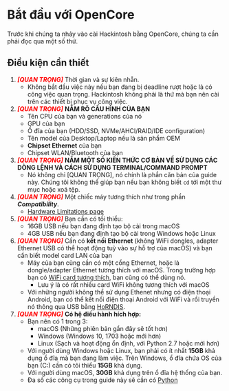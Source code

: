 # Bắt đầu với OpenCore

Trước khi chúng ta nhảy vào cài Hackintosh bằng OpenCore, chúng ta cần phải đọc qua một số thứ.

## Điều kiện cần thiết

1. <span style="color:red">_**[QUAN TRỌNG]**_</span> Thời gian và sự kiên nhẫn.
   * Không bắt đầu việc này nếu bạn đang bị deadline rượt hoặc là có công việc quan trọng. Hackintosh không phải là thứ mà bạn nên cài trên các thiết bị phục vụ công việc.
2. <span style="color:red">_**[QUAN TRỌNG]**_</span> **NẮM RÕ CẤU HÌNH CỦA BẠN**
   * Tên CPU của bạn và generations của nó
   * GPU của bạn
   * Ổ đĩa của bạn (HDD/SSD, NVMe/AHCI/RAID/IDE configuration)
   * Tên model của Desktop/Laptop nếu là sản phẩm OEM
   * **Chipset Ethernet** của bạn
   * Chipset WLAN/Bluetooth của bạn
3. <span style="color:red">_**[QUAN TRỌNG]**_</span> **NẮM MỘT SỐ KIẾN THỨC CƠ BẢN VỀ SỬ DỤNG CÁC DÒNG LỆNH VÀ CÁCH SỬ DỤNG TERMINAL/COMMAND PROMPT**
   * Nó không chỉ [QUAN TRỌNG], nó chính là phần căn bản của guide này. Chúng tôi không thể giúp bạn nếu bạn không biết `cd` tới một thư mục hoặc xoá tệp.
4. <span style="color:red">_**[QUAN TRỌNG]**_</span> Một chiếc máy tương thích như trong phần _**Compatibility**_.
   * [Hardware Limitations page](macos-limits.md)
5. <span style="color:red">_**[QUAN TRỌNG]**_</span> Bạn cần có tối thiểu:
   * 16GB USB nếu bạn đang định tạo bộ cài trong macOS
   * 4GB USB nếu bạn đang định tạo bộ cài trong Windows hoặc Linux
6. <span style="color:red">_**[QUAN TRỌNG]**_</span> Cần có **kết nối Ethernet** (không WiFi dongles, adapter Ethernet USB có thể hoạt động tuỳ vào sự hỗ trợ của macOS) và bạn cần biết model card LAN của bạn
   * Máy của bạn cũng cần có một cổng Ethernet, hoặc là dongle/adapter Ethernet tương thích với macOS. Trong trường hợp bạn có [WiFi card tương thích](https://viopencore.github.io/Wireless-Buyers-Guide/), bạn cũng có thể dùng nó.
     * Lưu ý là có rất nhiều card WiFi không tương thích với macOS
   * Với những người không thể sử dụng Ethenet nhưng có điện thoại Android, bạn có thể kết nối điện thoại Android với WiFi và rồi truyền nó thông qua USB bằng [HoRNDIS](https://joshuawise.com/horndis#available_versions).
7. <span style="color:red">_**[QUAN TRỌNG]**_</span> **Có hệ điều hành hích hợp:**
   * Bạn nên có 1 trong 3:
     * macOS (Những phiên bản gần đây sẽ tốt hơn)
     * Windows (Windows 10, 1703 hoặc mới hơn)
     * Linux (Sạch và hoạt động ổn định, với Python 2.7 hoặc mới hơn)
   * Với người dùng Windows hoặc Linux, bạn phải có ít nhất **15GB** khả dụng ổ đĩa mà bạn đang làm việc. Trên Windows, ổ đĩa chứa OS của bạn (C:) cần có tôi thiểu **15GB** khả dụng.
   * Với người dùng macOS, **30GB** khả dụng trên ổ đĩa hệ thống của bạn.
   * Đa số các công cụ trong guide này sẽ cần có [Python](https://www.python.org/downloads/)
